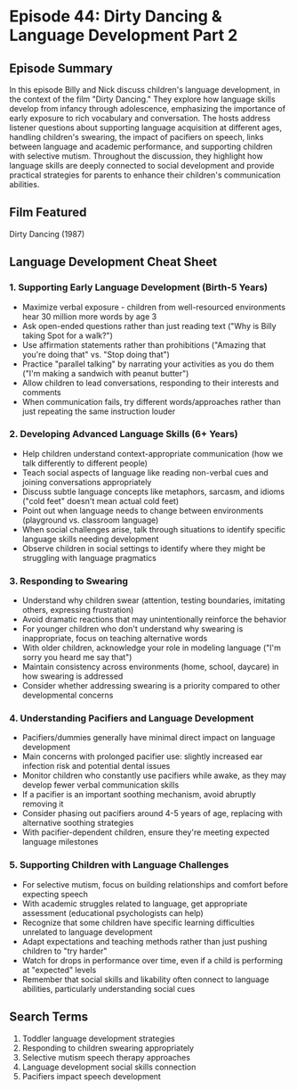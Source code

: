 # Episode 44: Dirty Dancing & Language Development Part 2

## Episode Summary
In this episode Billy and Nick discuss children's language development, in the context of the film "Dirty Dancing." They explore how language skills develop from infancy through adolescence, emphasizing the importance of early exposure to rich vocabulary and conversation. The hosts address listener questions about supporting language acquisition at different ages, handling children's swearing, the impact of pacifiers on speech, links between language and academic performance, and supporting children with selective mutism. Throughout the discussion, they highlight how language skills are deeply connected to social development and provide practical strategies for parents to enhance their children's communication abilities.

## Film Featured
Dirty Dancing (1987)

## Language Development Cheat Sheet

### 1. Supporting Early Language Development (Birth-5 Years)
- Maximize verbal exposure - children from well-resourced environments hear 30 million more words by age 3
- Ask open-ended questions rather than just reading text ("Why is Billy taking Spot for a walk?")
- Use affirmation statements rather than prohibitions ("Amazing that you're doing that" vs. "Stop doing that")
- Practice "parallel talking" by narrating your activities as you do them ("I'm making a sandwich with peanut butter")
- Allow children to lead conversations, responding to their interests and comments
- When communication fails, try different words/approaches rather than just repeating the same instruction louder

### 2. Developing Advanced Language Skills (6+ Years)
- Help children understand context-appropriate communication (how we talk differently to different people)
- Teach social aspects of language like reading non-verbal cues and joining conversations appropriately
- Discuss subtle language concepts like metaphors, sarcasm, and idioms ("cold feet" doesn't mean actual cold feet)
- Point out when language needs to change between environments (playground vs. classroom language)
- When social challenges arise, talk through situations to identify specific language skills needing development
- Observe children in social settings to identify where they might be struggling with language pragmatics

### 3. Responding to Swearing
- Understand why children swear (attention, testing boundaries, imitating others, expressing frustration)
- Avoid dramatic reactions that may unintentionally reinforce the behavior
- For younger children who don't understand why swearing is inappropriate, focus on teaching alternative words
- With older children, acknowledge your role in modeling language ("I'm sorry you heard me say that")
- Maintain consistency across environments (home, school, daycare) in how swearing is addressed
- Consider whether addressing swearing is a priority compared to other developmental concerns

### 4. Understanding Pacifiers and Language Development
- Pacifiers/dummies generally have minimal direct impact on language development
- Main concerns with prolonged pacifier use: slightly increased ear infection risk and potential dental issues
- Monitor children who constantly use pacifiers while awake, as they may develop fewer verbal communication skills
- If a pacifier is an important soothing mechanism, avoid abruptly removing it
- Consider phasing out pacifiers around 4-5 years of age, replacing with alternative soothing strategies
- With pacifier-dependent children, ensure they're meeting expected language milestones

### 5. Supporting Children with Language Challenges
- For selective mutism, focus on building relationships and comfort before expecting speech
- With academic struggles related to language, get appropriate assessment (educational psychologists can help)
- Recognize that some children have specific learning difficulties unrelated to language development
- Adapt expectations and teaching methods rather than just pushing children to "try harder"
- Watch for drops in performance over time, even if a child is performing at "expected" levels
- Remember that social skills and likability often connect to language abilities, particularly understanding social cues

## Search Terms
1. Toddler language development strategies
2. Responding to children swearing appropriately
3. Selective mutism speech therapy approaches
4. Language development social skills connection
5. Pacifiers impact speech development